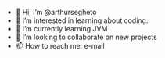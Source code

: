 - 👋 Hi, I’m @arthursegheto
- 👀 I’m interested in learning about coding.
- 🌱 I’m currently learning JVM
- 💞️ I’m looking to collaborate on new projects
- 📫 How to reach me: e-mail 

<!---
arthursegheto/arthursegheto is a ✨ special ✨ repository because its `README.md` (this file) appears on your GitHub profile.
You can click the Preview link to take a look at your changes.
--->

